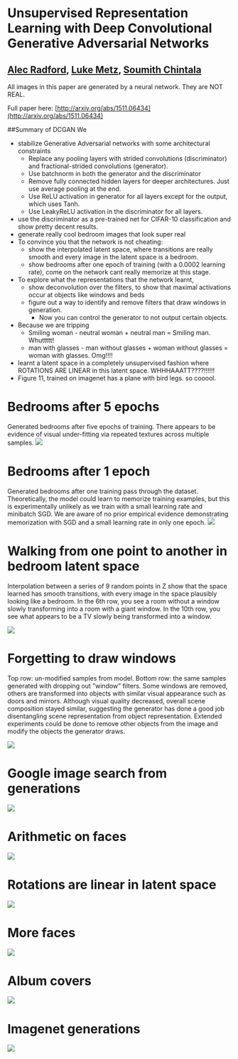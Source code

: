 # Unsupervised Representation Learning with Deep Convolutional Generative Adversarial Networks
## [Alec Radford]((https://github.com/newmu)), [Luke Metz](https://github.com/lukemetz), [Soumith Chintala](https://github.com/soumith)

All images in this paper are generated by a neural network. They are NOT REAL.

Full paper here: [http://arxiv.org/abs/1511.06434](http://arxiv.org/abs/1511.06434)

##Summary of DCGAN
We 
- stabilize Generative Adversarial networks with some architectural constraints
  - Replace any pooling layers with strided convolutions (discriminator) and fractional-strided
convolutions (generator).
  - Use batchnorm in both the generator and the discriminator
  - Remove fully connected hidden layers for deeper architectures. Just use average pooling at the end.
  - Use ReLU activation in generator for all layers except for the output, which uses Tanh.
  - Use LeakyReLU activation in the discriminator for all layers.
- use the discriminator as a pre-trained net for CIFAR-10 classification and show pretty decent results.
- generate really cool bedroom images that look super real
- To convince you that the network is not cheating:
  - show the interpolated latent space, where transitions are really smooth and every image in the latent space is a bedroom.
  - show bedrooms after one epoch of training (with a 0.0002 learning rate), come on the network cant really memorize at this stage.
- To explore what the representations that the network learnt,
  - show deconvolution over the filters, to show that maximal activations occur at objects like windows and beds
  - figure out a way to identify and remove filters that draw windows in generation. 
    - Now you can control the generator to not output certain objects.
- Because we are tripping
  - Smiling woman - neutral woman + neutral man = Smiling man. Whuttttt!
  - man with glasses - man without glasses + woman without glasses = woman with glasses. Omg!!!!
- learnt a latent space in a completely unsupervised fashion where ROTATIONS ARE LINEAR in this latent space. WHHHAAATT????!!!!!!
- Figure 11, trained on imagenet has a plane with bird legs. so cooool.

# Bedrooms after 5 epochs
Generated bedrooms after five epochs of training. There appears to be evidence of visual
under-fitting via repeated textures across multiple samples.
![](https://github.com/Newmu/dcgan_code/blob/master/images/lsun_bedrooms_five_epoch_samples.png)

# Bedrooms after 1 epoch
Generated bedrooms after one training pass through the dataset. Theoretically, the model
could learn to memorize training examples, but this is experimentally unlikely as we train with a
small learning rate and minibatch SGD. We are aware of no prior empirical evidence demonstrating
memorization with SGD and a small learning rate in only one epoch.
![](https://github.com/Newmu/dcgan_code/blob/master/images/lsun_bedrooms_one_epoch_samples.png)

# Walking from one point to another in bedroom latent space

Interpolation between a series of 9 random points in Z show that the space
learned has smooth transitions, with every image in the space plausibly looking like a bedroom. In
the 6th row, you see a room without a window slowly transforming into a room with a giant window.
In the 10th row, you see what appears to be a TV slowly being transformed into a window.

![](https://github.com/Newmu/dcgan_code/blob/master/images/lsun_bedrooms_five_epochs_interps.png)

# Forgetting to draw windows

Top row: un-modified samples from model. Bottom row: the same samples generated
with dropping out ”window” filters. Some windows are removed, others are transformed into objects
with similar visual appearance such as doors and mirrors. Although visual quality decreased, overall
scene composition stayed similar, suggesting the generator has done a good job disentangling scene
representation from object representation. Extended experiments could be done to remove other
objects from the image and modify the objects the generator draws.

![](https://github.com/Newmu/dcgan_code/blob/master/images/lsun_bedrooms_window_drop_test.png)

# Google image search from generations

![](https://github.com/Newmu/dcgan_code/blob/master/images/googsearch_dcgan.png)


# Arithmetic on faces

![](https://github.com/Newmu/dcgan_code/blob/master/images/faces_arithmetic_collage.png)

# Rotations are linear in latent space

![](https://github.com/Newmu/dcgan_code/blob/master/images/turn_vector.png)

# More faces

![](https://github.com/Newmu/dcgan_code/blob/master/images/faces_128_filter_samples.png)

# Album covers

![](https://github.com/Newmu/dcgan_code/blob/master/images/albums_128px.png)

# Imagenet generations

![](https://github.com/Newmu/dcgan_code/blob/master/images/50.png)
